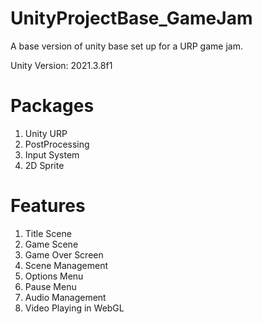 # UnityProjectBase_GameJam
A base version of unity base set up for a URP game jam.

Unity Version: 2021.3.8f1

# Packages
1. Unity URP
2. PostProcessing
3. Input System
4. 2D Sprite

# Features
1. Title Scene
2. Game Scene
3. Game Over Screen
4. Scene Management
5. Options Menu
6. Pause Menu
7. Audio Management
8. Video Playing in WebGL